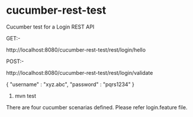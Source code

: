# cucumber-rest-test
Cucumber test for a Login REST API

GET:-

http://localhost:8080/cucumber-rest-test/rest/login/hello


POST:-

http://localhost:8080/cucumber-rest-test/rest/login/validate

{
	"username" : "xyz.abc",
	"password" : "pqrs1234"
}

1) mvn test

There are four cucumber scenarias defined. Please refer login.feature file.
